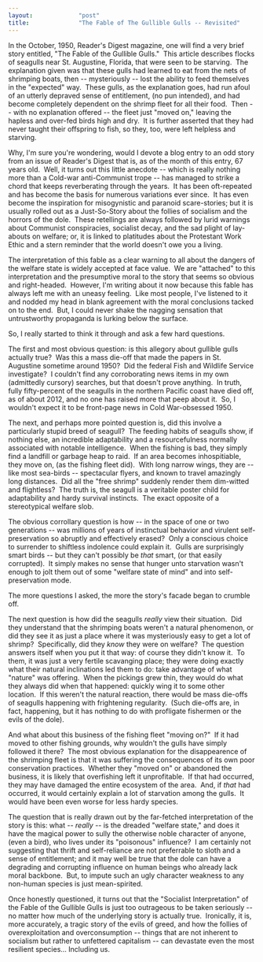 ```yaml
---
layout:             "post"
title:              "The Fable of The Gullible Gulls -- Revisited"
---
```



In the October, 1950, Reader's Digest magazine, one will find a very brief story entitled, "The Fable of the Gullible Gulls."&nbsp; 
This article describes flocks of seagulls near St. Augustine, Florida, that were seen to be starving.&nbsp; 
The explanation given was that these gulls had learned to eat from the nets of shrimping boats, then -- mysteriously -- lost the ability to feed themselves in the "expected" way.&nbsp; 
These gulls, as the explanation goes, had run afoul of an utterly depraved sense of entitlement, (no pun intended), 
and had become completely dependent on the shrimp fleet for all their food.&nbsp;
Then -- with no explanation offered -- the fleet just "moved on," leaving the hapless and over-fed birds high and dry.&nbsp; 
It is further asserted that they had never taught their offspring to fish, so they, too, were left helpless and starving.

Why, I'm sure you're wondering, would I devote a blog entry to an odd story from an issue of Reader's Digest that is, as of the month of this entry, 67 years old.&nbsp;
Well, it turns out this little anecdote -- which is really nothing more than a Cold-war anti-Communist 
trope -- has managed to strike a chord that keeps reverberating through the years.&nbsp; 
It has been oft-repeated and has become the basis for numerous variations ever since.&nbsp; 
It has even become the inspiration for misogynistic and paranoid scare-stories; 
but it is usually rolled out as a Just-So-Story about the follies of socialism and the horrors of the dole.&nbsp; 
These retellings are always followed by lurid warnings about Communist conspiracies, socialist decay, and the sad plight 
of lay-abouts on welfare; or, it is linked to platitudes about the Protestant Work Ethic and a stern reminder that 
the world doesn't owe you a living. 

The interpretation of this fable as a clear warning to all about the dangers of the welfare state is widely accepted at face value.&nbsp; 
We are "attached" to this interpretation and the presumptive moral to the story that seems so obvious and right-headed.&nbsp; 
However, I'm writing about it now because this fable has always left me with an uneasy feeling.&nbsp;
Like most people, I've listened to it and nodded my head in blank agreement with the moral conclusions tacked on to the end.&nbsp; 
But, I could never shake the nagging sensation that untrustworthy propaganda is lurking below the surface.&nbsp;

So, I really started to think it through and ask a few hard questions.

The first and most obvious question: is this allegory about gullible gulls actually true?&nbsp; 
Was this a mass die-off that made the papers in St. Augustine sometime around 1950?&nbsp; 
Did the federal Fish and Wildlife Service investigate?&nbsp; 
I couldn't find any corroborating news items in my own (admittedly cursory) searches, but that doesn't prove anything.&nbsp; 
In truth, fully fifty-percent of the seagulls in the northern Pacific coast have died off, as of about 2012, and no one has raised more that peep about it.&nbsp; So, I wouldn't expect it to be front-page news in Cold War-obsessed 1950.

The next, and perhaps more pointed question is, did this involve a particularly stupid breed of seagull?&nbsp;
The feeding habits of seagulls show, if nothing else, an incredible adaptability and a resourcefulness normally associated with notable intelligence.&nbsp; 
When the fishing is bad, they simply find a landfill or garbage heap to raid.&nbsp; 
If an area becomes inhospitiable, they move on, (as the fishing fleet did).&nbsp; 
With long narrow wings, they are -- like most sea-birds -- spectacular flyers, and known to travel amazingly long distances.&nbsp; 
Did all the "free shrimp" suddenly render them dim-witted and flightless?&nbsp; 
The truth is, the seagull is a veritable poster child for adaptability and hardy survival instincts.&nbsp; 
The exact opposite of a stereotypical welfare slob.

The obvious corrollary question is how -- in the space of one or two generations -- was millions of years of instinctual behavior and 
virulent self-preservation so abruptly and effectively erased?&nbsp;
Only a conscious choice to surrender to shiftless indolence could explain it.&nbsp;
Gulls are surprisingly smart birds -- but they can't possibly be *that* smart, (or that easily corrupted).&nbsp; 
It simply makes no sense that hunger unto starvation wasn't enough to jolt them out of some "welfare state of mind" and into self-preservation mode.

The more questions I asked, the more the story's facade began to crumble off.

The next question is how did the seagulls *really* view their situation.&nbsp; 
Did they understand that the shrimping boats weren't a natural phenomenon, 
or did they see it as just a place where it was mysteriously easy to get a lot of shrimp?&nbsp; 
Specifically, did they *know* they were on welfare?&nbsp;
The question answers itself when you put it that way: of course they didn't know it.&nbsp;
To them, it was just a very fertile scavanging place; they were doing exactly what their natural inclinations led them to do: take advantage of what "nature" was offering.&nbsp; 
When the pickings grew thin, they would do what they always did when that happened: quickly wing it to some other location.&nbsp; 
If this weren't the natural reaction, there would be mass die-offs of seagulls happening with frightening regularity.&nbsp; (Such die-offs are, in fact, happening, but it has nothing to do with profligate fishermen or the evils of the dole).

And what about this business of the fishing fleet "moving on?"&nbsp; 
If it had moved to other fishing grounds, why wouldn't the gulls have simply followed it there?&nbsp; 
The most obvious explanation for the disappearence of the shrimping fleet is that it was suffering the consequences of its own poor conservation practices.&nbsp;
Whether they "moved on" or abandoned the business, it is likely that overfishing left it unprofitable.&nbsp;
If that had occurred, they may have damaged the entire ecosystem of the area.&nbsp; 
And, if *that* had occurred, it would certainly explain a lot of starvation among the gulls.&nbsp;
It would have been even worse for less hardy species.&nbsp;

The question that is really drawn out by the far-fetched interpretation of the story is this: what -- *really* -- is the dreaded "welfare state," and does it have the magical power to sully the otherwise noble character of anyone, (even a bird), who lives under its "poisonous" influence?&nbsp;
I am certainly not suggesting that thrift and self-reliance are not preferrable to sloth and a sense of entitlement; and it may well be true that the dole can have a degrading and corrupting influence on human beings who already lack moral backbone.&nbsp; But, to impute such an ugly character weakness to any non-human species is just mean-spirited.

Once honestly questioned, it turns out that the "Socialist Interpretation" of the Fable of the Gullible Gulls is just too outrageous to be taken seriously -- no matter how much of the underlying story is actually true.&nbsp;
Ironically, it is, more accurately, a tragic story of the evils of greed, and how the follies of overexploitation and overconsumption -- things that 
are not inherent to socialism but rather to unfettered capitalism -- can devastate even the most resilient species... Including us.
